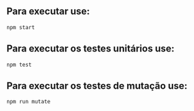 Para executar use:
-----------------


```npm start```


Para executar os testes unitários use:
-------------------------------------

```npm test```



Para executar os testes de mutação use:
--------------------------------------


```npm run mutate```
